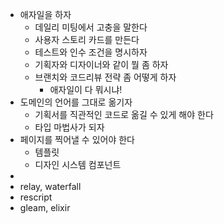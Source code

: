 - 애자일을 하자
	- 데일리 미팅에서 고충을 말한다
	- 사용자 스토리 카드를 만든다
	- 테스트와 인수 조건을 명시하자
	- 기획자와 디자이너와 같이 뭘 좀 하자
	- 브랜치와 코드리뷰 전략 좀 어떻게 하자
		- 애자일이 다 뭐시냐!
- 도메인의 언어를 그대로 옮기자
	- 기획서를 직관적인 코드로 옮길 수 있게 해야 한다
	- 타입 마법사가 되자
- 페이지를 찍어낼 수 있어야 한다
	- 템플릿
	- 디자인 시스템 컴포넌트
-
- relay, waterfall
- rescript
- gleam, elixir